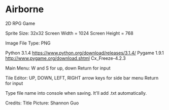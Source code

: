 # Airborne
2D RPG Game

Sprite Size: 32x32
Screen Width = 1024
Screen Height = 768

Image File Type: PNG

Python 3.1.4 https://www.python.org/download/releases/3.1.4/
Pygame 1.9.1 http://www.pygame.org/download.shtml
Cx_Freeze-4.2.3

Main Menu:
W and S for up, down
Return for input

Tile Editor:
UP, DOWN, LEFT, RIGHT arrow keys for side bar menu
Return for input

Type file name into console when saving. It'll add .txt automatically.

Credits:
Title Picture: Shannon Guo